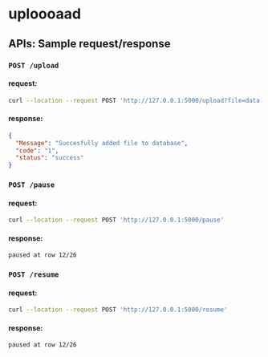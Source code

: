 # uploooaad

## APIs: Sample request/response

### `POST /upload`

#### request:

```sh
curl --location --request POST 'http://127.0.0.1:5000/upload?file=data.csv' --form 'file=@/Users/rajdeep/uploooaad/data.csv'
```

#### response:

```json
{
  "Message": "Succesfully added file to database",
  "code": "1",
  "status": "success"
}
```

### `POST /pause`

#### request:

```sh
curl --location --request POST 'http://127.0.0.1:5000/pause'
```

#### response:

```sh
paused at row 12/26
```
### `POST /resume`

#### request:

```sh
curl --location --request POST 'http://127.0.0.1:5000/resume'
```

#### response:

```sh
paused at row 12/26
```
